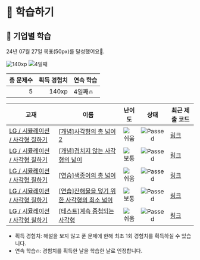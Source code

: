 # 📖 학습하기

## 🚀 기업별 학습
24년 07월 27일 목표(50px)를 달성했어요🥳.

![140xp](https://img.shields.io/badge/EXP-140xp-%235cb85c.svg?for-the-badge)
![4일째](https://img.shields.io/badge/연속학습-4일째-%23E34F26.svg?for-the-badge)

|총 문제수|획득 경험치|연속 학습|
|---:|---:|---|
5|140xp|4일째🔥|

|교재|이름|난이도|상태|최근 제출 코드|
|---|---|:---:|:---:|---|
|[LG / 시뮬레이션 / 사각형 칠하기](https://www.codetree.ai/missions?missionId=19)|[[개념]사각형의 총 넓이 2](https://www.codetree.ai/missions/19/problems/total-width-of-a-rectangle2)|![쉬움][easy]|![Passed][passed]|[링크](https://github.com/beomjunlim/codetree-TILs/blob/main/240727/%EC%82%AC%EA%B0%81%ED%98%95%EC%9D%98%20%EC%B4%9D%20%EB%84%93%EC%9D%B4%202/total-width-of-a-rectangle2.cpp)|
|[LG / 시뮬레이션 / 사각형 칠하기](https://www.codetree.ai/missions?missionId=19)|[[개념]겹치지 않는 사각형의 넓이](https://www.codetree.ai/missions/19/problems/area-of-non-overlapping-rectangle)|![보통][medium]|![Passed][passed]|[링크](https://github.com/beomjunlim/codetree-TILs/blob/main/240727/%EA%B2%B9%EC%B9%98%EC%A7%80%20%EC%95%8A%EB%8A%94%20%EC%82%AC%EA%B0%81%ED%98%95%EC%9D%98%20%EB%84%93%EC%9D%B4/area-of-non-overlapping-rectangle.cpp)|
|[LG / 시뮬레이션 / 사각형 칠하기](https://www.codetree.ai/missions?missionId=19)|[[연습]색종이의 총 넓이](https://www.codetree.ai/missions/19/problems/the-total-area-of-colored-paper.)|![쉬움][easy]|![Passed][passed]|[링크](https://github.com/beomjunlim/codetree-TILs/blob/main/240727/%EC%83%89%EC%A2%85%EC%9D%B4%EC%9D%98%20%EC%B4%9D%20%EB%84%93%EC%9D%B4/the-total-area-of-colored-paper..cpp)|
|[LG / 시뮬레이션 / 사각형 칠하기](https://www.codetree.ai/missions?missionId=19)|[[연습]잔해물을 덮기 위한 사각형의 최소 넓이](https://www.codetree.ai/missions/19/problems/minimum-area-of-rectangle-to-cover-debris)|![보통][medium]|![Passed][passed]|[링크](https://github.com/beomjunlim/codetree-TILs/blob/main/240727/%EC%9E%94%ED%95%B4%EB%AC%BC%EC%9D%84%20%EB%8D%AE%EA%B8%B0%20%EC%9C%84%ED%95%9C%20%EC%82%AC%EA%B0%81%ED%98%95%EC%9D%98%20%EC%B5%9C%EC%86%8C%20%EB%84%93%EC%9D%B4/minimum-area-of-rectangle-to-cover-debris.cpp)|
|[LG / 시뮬레이션 / 사각형 칠하기](https://www.codetree.ai/missions?missionId=19)|[[테스트]계속 중첩되는 사각형](https://www.codetree.ai/missions/19/problems/continuously-overlapping-squares)|![쉬움][easy]|![Passed][passed]|[링크](https://github.com/beomjunlim/codetree-TILs/blob/main/240727/%EA%B3%84%EC%86%8D%20%EC%A4%91%EC%B2%A9%EB%90%98%EB%8A%94%20%EC%82%AC%EA%B0%81%ED%98%95/continuously-overlapping-squares.cpp)|


* 획득 경험치: 해설을 보지 않고 푼 문제에 한해 최초 1회 경험치를 획득하실 수 있습니다.
* 연속 학습🔥: 경험치를 획득한 날을 학습한 날로 인정합니다.










[b5]: https://img.shields.io/badge/Bronze_5-%235D3E31.svg
[b4]: https://img.shields.io/badge/Bronze_4-%235D3E31.svg
[b3]: https://img.shields.io/badge/Bronze_3-%235D3E31.svg
[b2]: https://img.shields.io/badge/Bronze_2-%235D3E31.svg
[b1]: https://img.shields.io/badge/Bronze_1-%235D3E31.svg
[s5]: https://img.shields.io/badge/Silver_5-%23394960.svg
[s4]: https://img.shields.io/badge/Silver_4-%23394960.svg
[s3]: https://img.shields.io/badge/Silver_3-%23394960.svg
[s2]: https://img.shields.io/badge/Silver_2-%23394960.svg
[s1]: https://img.shields.io/badge/Silver_1-%23394960.svg
[g5]: https://img.shields.io/badge/Gold_5-%23FFC433.svg
[g4]: https://img.shields.io/badge/Gold_4-%23FFC433.svg
[g3]: https://img.shields.io/badge/Gold_3-%23FFC433.svg
[g2]: https://img.shields.io/badge/Gold_2-%23FFC433.svg
[g1]: https://img.shields.io/badge/Gold_1-%23FFC433.svg
[p5]: https://img.shields.io/badge/Platinum_5-%2376DDD8.svg
[p4]: https://img.shields.io/badge/Platinum_4-%2376DDD8.svg
[p3]: https://img.shields.io/badge/Platinum_3-%2376DDD8.svg
[p2]: https://img.shields.io/badge/Platinum_2-%2376DDD8.svg
[p1]: https://img.shields.io/badge/Platinum_1-%2376DDD8.svg
[passed]: https://img.shields.io/badge/Passed-%23009D27.svg
[failed]: https://img.shields.io/badge/Failed-%23D24D57.svg
[easy]: https://img.shields.io/badge/쉬움-%235cb85c.svg?for-the-badge
[medium]: https://img.shields.io/badge/보통-%23FFC433.svg?for-the-badge
[hard]: https://img.shields.io/badge/어려움-%23D24D57.svg?for-the-badge